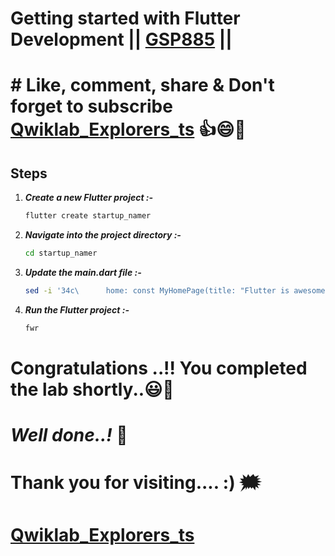 # Getting started with Flutter Development || [GSP885](https://www.cloudskillsboost.google/focuses/18216?parent=catalog) ||


# # Like, comment, share & Don't forget to subscribe [Qwiklab_Explorers_ts](https://youtube.com/@titashshil?si=RgamNu1dc9jVIbJN) 👍😄🤝

## Steps

1. ***Create a new Flutter project :-***
    ```sh
    flutter create startup_namer
    ```

2. ***Navigate into the project directory :-***
    ```sh
    cd startup_namer
    ```

3. ***Update the main.dart file :-***
    ```sh
    sed -i '34c\      home: const MyHomePage(title: "Flutter is awesome!"),' lib/main.dart
    ```

4. ***Run the Flutter project :-***
    ```sh
    fwr
    ```

# Congratulations ..!! You completed the lab shortly..😃💯

# *Well done..!* 👏

# Thank you for visiting.... :) 🗯️

# [Qwiklab_Explorers_ts](https://youtube.com/@titashshil?si=RgamNu1dc9jVIbJN)

